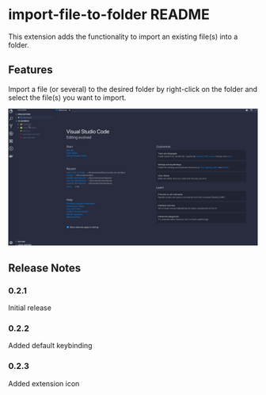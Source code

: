 # import-file-to-folder README

This extension adds the functionality to import an existing file(s) into a folder.

## Features

Import a file (or several) to the desired folder by right-click on the folder and select the file(s) you want to import.

![Usage](images/vs-code-extension.gif)

## Release Notes

### 0.2.1

Initial release

### 0.2.2

Added default keybinding

### 0.2.3

Added extension icon
